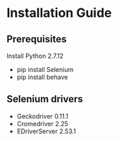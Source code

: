 # Installation Guide
Prerequisites
------------
Install Python 2.7.12
* pip install Selenium
* pip install behave

Selenium drivers
------------
* Geckodriver 0.11.1
* Cromedriver 2.25
* EDriverServer 2.53.1
